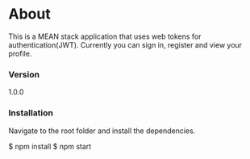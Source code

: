 # About
This is a MEAN stack application that uses web tokens for authentication(JWT). Currently you can sign in, register and view your profile.

### Version
1.0.0

### Installation
Navigate to the root folder and install the dependencies.

$ npm install
$ npm start

